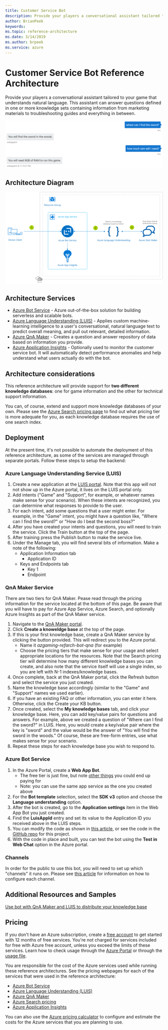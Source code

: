 ```yaml
---
title: Customer Service Bot
description: Provide your players a conversational assistant tailored to your game that understands natural language. This assistant can answer questions defined in one or more knowledge sets containing information from marketing materials to troubleshooting guides and everything in between.
author: BrianPeek
keywords: 
ms.topic: reference-architecture
ms.date: 3/14/2019
ms.author: brpeek
ms.service: azure
---
```


# Customer Service Bot Reference Architecture

Provide your players a conversational assistant tailored to your game that understands natural language.  This assistant can answer questions defined in one or more knowledge sets containing information from marketing materials to troubleshooting guides and everything in between.

[![Customer service bot look and feel](media/cognitive/cognitive-customer-service-bot-qna.png)](media/cognitive/cognitive-customer-service-bot-qna.png)

## Architecture Diagram

[![Customer service bot reference architecture](media/cognitive/cognitive-customer-service-bot.png)](media/cognitive/cognitive-customer-service-bot.png)

## Architecture Services

- [Azure Bot Service](https://docs.microsoft.com/azure/bot-service/) - Azure out-of-the-box solution for building serverless and scalable bots.
- [Azure Language Understanding (LUIS)](https://docs.microsoft.com/azure/cognitive-services/luis/what-is-luis) - Applies custom machine-learning intelligence to a user's conversational, natural language text to predict overall meaning, and pull out relevant, detailed information.
- [Azure QnA Maker](https://docs.microsoft.com/azure/cognitive-services/QnAMaker/overview/overview) - Creates a question and answer repository of data based on information you provide.
- [Azure Application Insights](https://docs.microsoft.com/azure/azure-monitor/app/app-insights-overview) - Optionally used to monitor the customer service bot. It will automatically detect performance anomalies and help understand what users actually do with the bot.

## Architecture considerations

This reference architecture will provide support for **two different knowledge databases**: one for game information and the other for technical support information.

You can, of course, extend and support more knowledge databases of your own. Please see the [Azure Search pricing page](https://azure.microsoft.com/pricing/details/search/) to find out what pricing tier is more adequate for you, as each knowledge database requires the use of one search index.

## Deployment

At the present time, it's not possible to automate the deployment of this reference architecture, as some of the services are managed through separate portals. Follow these steps to setup the backend:

### Azure Language Understanding Service (LUIS)

1. Create a new application at the [LUIS portal](https://luis.ai/).  Note that this app will not not show up in the Azure portal, it lives on the LUIS portal only.
1. Add intents ("Game" and "Support", for example, or whatever names make sense for your scenario).  When these intents are recognized, you can determine what responses to provide to the user.
1. For each intent, add some questions that a user might enter.  For example, in the "Game" intent, you might have a question like, "Where can I find the sword?" or "How do I beat the second boss?"
1. After you have created your intents and questions, you will need to train the service.  Click the Train button at the top of the page.
1. After training press the Publish button to make the service live.
1. Under the Manage tab, you will find several bits of information.  Make a note of the following:
   - Application Information tab
     - Application ID
   - Keys and Endpoints tab
      - Key 1
      - Endpoint

### QnA Maker Service

There are two tiers for QnA Maker.  Pease read through the pricing information for the service located at the bottom of this page. Be aware that you will have to pay for Azure App Service, Azure Search, and optionally Azure Insights as part of the QnA Maker service.

1. Navigate to the [QnA Maker portal](https://qnamaker.ai/).
1. Click **Create a knoweldge base** at the top of the page.
1. If this is your first knowledge base, create a QnA Maker service by clicking the button provided.  This will redirect you to the Azure portal.
    - Name it *azgaming-refarch-bot-qna* (for example)
    - Choose the pricing tiers that make sense for your usage and select appropriate locations for the resources.  Note that the Search pricing tier will determine how many different knowledge bases you can create, and also note that the service itself will use a single index, so you are left with N-1 indexes/knowledge bases.
1. Once complete, back at the QnA Maker portal, click the Refresh button and select the service you just created.
1. Name the knowledge base accordingly (similar to the "Game" and "Support" names we used earlier).
1. If you have an existing FAQ or other information, you can enter it here.  Otherwise, click the Create your KB button.
1. Once created, select the **My knowledge bases** tab, and click your knowledge base.  Here, you can add key/value pairs for questions and answers.  For example, above we created a question of "Where can I find the sword?" in LUIS.  Here, you would create a key/value pair where the key is "sword" and the value would be the answer of "You will find the sword in the woods."  Of course, these are free-form entries, use what makes sense for your scenario.
1. Repeat these steps for each knowledge base you wish to respond to.

### Azure Bot Service

1. In the Azure Portal, create a **Web App Bot**.
   - The free tier is just fine, but note [other things](https://azure.microsoft.com/pricing/details/bot-service/) you could end up paying for
   - Note: you can use the same app service as the one you created above
1. For the **Bot template** selection, select the **SDK v3** option and choose the **Language understanding** option.
1. After the bot is created, go to the **Application settings** item in the Web App Bot you just created.
1. Find the **LuisAppId** entry and set its value to the Application ID you received above in the LUIS steps.
1. You can modify the code as shown in [this article](https://docs.microsoft.com/azure/cognitive-services/QnAMaker/tutorials/integrate-qnamaker-luis#change-code-in-basicluisdialogcs), or see the code in the [GitHub repo](https://github.com/TODO) for this project.
1. With the code in place and built, you can test the bot using the **Test in Web Chat** option in the Azure portal.

### Channels

In order for the public to use this bot, you will need to set up which "channels" it runs on.  Please see [this article](https://docs.microsoft.com/azure/bot-service/bot-service-manage-channels) for information on how to configure each channel.

## Additional Resources and Samples

[Use bot with QnA Maker and LUIS to distribute your knowledge base](https://docs.microsoft.com/azure/cognitive-services/QnAMaker/tutorials/integrate-qnamaker-luis)

## Pricing

If you don't have an Azure subscription, create a [free account](https://aka.ms/azfreegamedev) to get started with 12 months of free services. You're not charged for services included for free with Azure free account, unless you exceed the limits of these services. Learn how to check usage through the [Azure Portal](https://docs.microsoft.com/azure/billing/billing-check-free-service-usage#check-usage-on-the-azure-portal) or through the [usage file](https://docs.microsoft.com/azure/billing/billing-check-free-service-usage#check-usage-through-the-usage-file).

You are responsible for the cost of the Azure services used while running these reference architectures. See the pricing webpages for each of the services that were used in the reference architecture:

- [Azure Bot Service](https://azure.microsoft.com/pricing/details/bot-service/)
- [Azure Language Understanding (LUIS)](https://azure.microsoft.com/pricing/details/cognitive-services/language-understanding-intelligent-services/)
- [Azure QnA Maker](https://azure.microsoft.com/pricing/details/cognitive-services/qna-maker/)
- [Azure Search pricing](https://azure.microsoft.com/pricing/details/search/)
- [Azure Application Insights](https://azure.microsoft.com/pricing/details/monitor/)

You can also use the [Azure pricing calculator](https://azure.microsoft.com/pricing/calculator/) to configure and estimate the costs for the Azure services that you are planning to use.